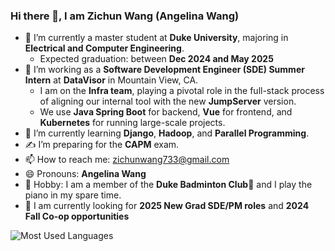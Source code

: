 ### Hi there 👋, I am Zichun Wang (Angelina Wang)

- 🏫 I’m currently a master student at **Duke University**, majoring in **Electrical and Computer Engineering**.
  - Expected graduation: between **Dec 2024 and May 2025**
- 💼 I’m working as a **Software Development Engineer (SDE) Summer Intern** at **DataVisor** in Mountain View, CA.
  - I am on the **Infra team**, playing a pivotal role in the full-stack process of aligning our internal tool with the new **JumpServer** version.
  - We use **Java Spring Boot** for backend, **Vue** for frontend, and **Kubernetes** for running large-scale projects.
- 🌱 I’m currently learning **Django**, **Hadoop**, and **Parallel Programming**.
- ✍️ I’m preparing for the **CAPM** exam.
- 📫 How to reach me: zichunwang733@gmail.com
- 😄 Pronouns: **Angelina Wang**
- 🎹 Hobby: I am a member of the **Duke Badminton Club**🏸️ and I play the piano in my spare time.
- 🚀 I am currently looking for **2025 New Grad SDE/PM roles** and **2024 Fall Co-op opportunities**

![Most Used Languages](https://github-readme-stats.vercel.app/api/top-langs/?username=chun77&theme=dark&layout=compact)
